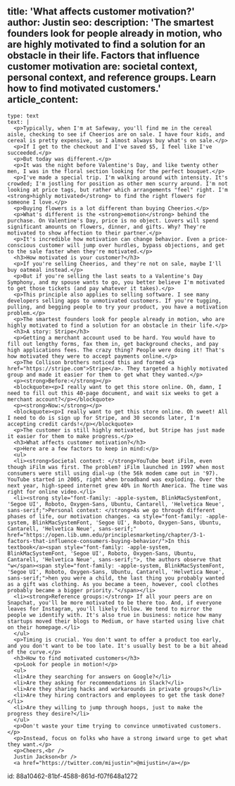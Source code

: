 title: 'What affects customer motivation?'
author: Justin
seo:
  description: 'The smartest founders look for people already in motion, who are highly motivated to find a solution for an obstacle in their life. Factors that influence customer motivation are: societal context, personal context, and reference groups. Learn how to find motivated customers.'
article_content:
  -
    type: text
    text: |
      <p>Typically, when I'm at Safeway, you'll find me in the cereal aisle, checking to see if Cheerios are on sale. I have four kids, and cereal is pretty expensive, so I almost always buy what's on sale.</p>
      <p>If I get to the checkout and I've saved $5, I feel like I've succeeded.</p>
      <p>But today was different.</p>
      <p>It was the night before Valentine's Day, and like twenty other men, I was in the floral section looking for the perfect bouquet.</p>
      <p>I've made a special trip. I'm walking around with intensity. It's crowded; I'm jostling for position as other men scurry around. I'm not looking at price tags, but rather which arrangements "feel" right. I'm <strong>highly motivated</strong> to find the right flowers for someone I love.</p>
      <p>Buying flowers is a lot different than buying Cheerios.</p>
      <p>What's different is the <strong>emotion</strong> behind the purchase. On Valentine's Day, price is no object. Lovers will spend significant amounts on flowers, dinner, and gifts. Why? They're motivated to show affection to their partner.</p>
      <p>It's incredible how motivation can change behavior. Even a price-conscious customer will jump over hurdles, bypass objections, and get to the sale faster when they're motivated.</p>
      <h3>How motivated is your customer?</h3>
      <p>If you're selling Cheerios, and they're not on sale, maybe I'll buy oatmeal instead.</p>
      <p>But if you're selling the last seats to a Valentine's Day Symphony, and my spouse wants to go, you better believe I'm motivated to get those tickets (and pay whatever it takes).</p>
      <p>This principle also applies to selling software. I see many developers selling apps to unmotivated customers. If you're tugging, pulling, and begging people to try your product, you have a motivation problem.</p>
      <p>The smartest founders look for people already in motion, who are highly motivated to find a solution for an obstacle in their life.</p>
      <h3>A story: Stripe</h3>
      <p>Getting a merchant account used to be hard. You would have to fill out lengthy forms, fax them in, get background checks, and pay high applications fees. The crazy thing? People were doing it! That's how motivated they were to accept payments online.</p>
      <p>The Collison brothers noticed this and formed <a href="https://stripe.com">Stripe</a>. They targeted a highly motivated group and made it easier for them to get what they wanted.</p>
      <p><strong>Before:</strong></p>
      <blockquote><p>I really want to get this store online. Oh, damn, I need to fill out this 40-page document, and wait six weeks to get a merchant account?</p></blockquote>
      <p><strong>Now:</strong></p>
      <blockquote><p>I really want to get this store online. Oh sweet! All I need to do is sign up for Stripe, and 30 seconds later, I'm accepting credit cards!</p></blockquote>
      <p>The customer is still highly motivated, but Stripe has just made it easier for them to make progress.</p>
      <h3>What affects customer motivation?</h3>
      <p>Here are a few factors to keep in mind:</p>
      <ul>
      <li><strong>Societal context: </strong>YouTube beat iFilm, even though iFilm was first. The problem? iFilm launched in 1997 when most consumers were still using dial-up (the 56k modem came out in '97). YouTube started in 2005, right when broadband was exploding. Over the next year, high-speed internet grew 40% in North America. The time was right for online video.</li>
      <li><strong style="font-family: -apple-system, BlinkMacSystemFont, 'Segoe UI', Roboto, Oxygen-Sans, Ubuntu, Cantarell, 'Helvetica Neue', sans-serif;">Personal context: </strong>As we go through different phases of life, our motivation changes. <a style="font-family: -apple-system, BlinkMacSystemFont, 'Segoe UI', Roboto, Oxygen-Sans, Ubuntu, Cantarell, 'Helvetica Neue', sans-serif;" href="https://open.lib.umn.edu/principlesmarketing/chapter/3-1-factors-that-influence-consumers-buying-behavior/">In this textbook</a><span style="font-family: -apple-system, BlinkMacSystemFont, 'Segoe UI', Roboto, Oxygen-Sans, Ubuntu, Cantarell, 'Helvetica Neue', sans-serif;">, the authors observe that "w</span><span style="font-family: -apple-system, BlinkMacSystemFont, 'Segoe UI', Roboto, Oxygen-Sans, Ubuntu, Cantarell, 'Helvetica Neue', sans-serif;">hen you were a child, the last thing you probably wanted as a gift was clothing. As you became a teen, however, cool clothes probably became a bigger priority."</span></li>
      <li><strong>Reference groups:</strong> If all your peers are on Snapchat, you'll be more motivated to be there too. And, if everyone leaves for Instagram, you'll likely follow. We tend to mirror the people we identify with. It's also true in business: notice how many startups moved their blogs to Medium, or have started using live chat on their homepage.</li>
      </ul>
      <p>Timing is crucial. You don't want to offer a product too early, and you don't want to be too late. It's usually best to be a bit ahead of the curve.</p>
      <h3>How to find motivated customers</h3>
      <p>Look for people in motion!</p>
      <ul>
      <li>Are they searching for answers on Google?</li>
      <li>Are they asking for recommendations in Slack?</li>
      <li>Are they sharing hacks and workarounds in private groups?</li>
      <li>Are they hiring contractors and employees to get the task done?</li>
      <li>Are they willing to jump through hoops, just to make the progress they desire?</li>
      </ul>
      <p>Don't waste your time trying to convince unmotivated customers.</p>
      <p>Instead, focus on folks who have a strong inward urge to get what they want.</p>
      <p>Cheers,<br />
      Justin Jackson<br />
      <a href="https://twitter.com/mijustin">@mijustin</a></p>
      
id: 88a10462-81bf-4588-861d-f07f648a1272
